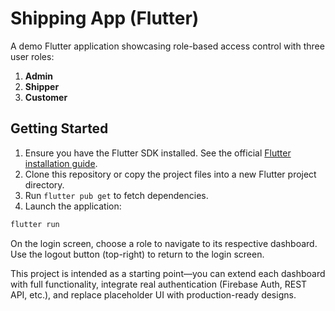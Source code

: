 # Shipping App (Flutter)

A demo Flutter application showcasing role-based access control with three user roles:

1. **Admin**
2. **Shipper**
3. **Customer**

## Getting Started

1. Ensure you have the Flutter SDK installed. See the official [Flutter installation guide](https://docs.flutter.dev/get-started/install).
2. Clone this repository or copy the project files into a new Flutter project directory.
3. Run `flutter pub get` to fetch dependencies.
4. Launch the application:

```bash
flutter run
```

On the login screen, choose a role to navigate to its respective dashboard. Use the logout button (top-right) to return to the login screen.

This project is intended as a starting point—you can extend each dashboard with full functionality, integrate real authentication (Firebase Auth, REST API, etc.), and replace placeholder UI with production-ready designs.